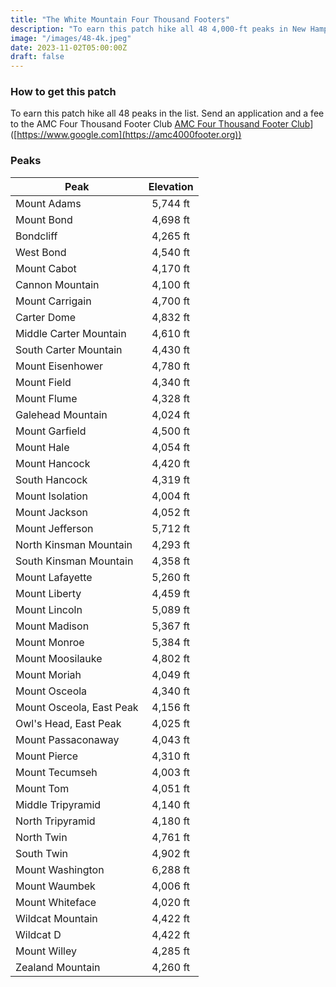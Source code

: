```yaml
---
title: "The White Mountain Four Thousand Footers"
description: "To earn this patch hike all 48 4,000-ft peaks in New Hampshire"
image: "/images/48-4k.jpeg"
date: 2023-11-02T05:00:00Z
draft: false
---
```

### How to get this patch
To earn this patch hike all 48 peaks in the list.
Send an application and a fee to the AMC Four Thousand Footer Club
[AMC Four Thousand Footer Club](https://amc4000footer.org)]([https://www.google.com](https://amc4000footer.org))
### Peaks
| Peak        |     Elevation      | 
| ------------- | :-----------: | 
| Mount Adams | 5,744 ft |
| Mount Bond     | 4,698 ft    |
| Bondcliff | 4,265 ft      |
| West Bond | 4,540 ft      |
| Mount Cabot | 4,170 ft      |
| Cannon Mountain | 4,100 ft      |
| Mount Carrigain | 4,700 ft      |
| Carter Dome | 4,832 ft      |
| Middle Carter Mountain | 4,610 ft      |
| South Carter Mountain | 4,430 ft      |
| Mount Eisenhower | 4,780 ft      |
| Mount Field | 4,340 ft      |
| Mount Flume | 4,328 ft      |
| Galehead Mountain | 4,024 ft      |
| Mount Garfield | 4,500 ft      |
| Mount Hale | 4,054 ft      |
| Mount Hancock | 4,420 ft      |
| South Hancock | 4,319 ft      |
| Mount Isolation | 4,004 ft      |
| Mount Jackson | 4,052 ft      |
| Mount Jefferson | 5,712 ft      |
| North Kinsman Mountain | 4,293 ft      |
| South Kinsman Mountain | 4,358 ft      |
| Mount Lafayette | 5,260 ft      |
| Mount Liberty | 4,459 ft      |
| Mount Lincoln | 5,089 ft      |
| Mount Madison | 5,367 ft      |
| Mount Monroe | 5,384 ft      |
| Mount Moosilauke | 4,802 ft      |
| Mount Moriah | 4,049 ft      |
| Mount Osceola | 4,340 ft      |
| Mount Osceola, East Peak | 4,156 ft      |
| Owl's Head, East Peak | 4,025 ft      |
| Mount Passaconaway | 4,043 ft      |
| Mount Pierce | 4,310 ft      |
| Mount Tecumseh | 4,003 ft      |
| Mount Tom | 4,051 ft      |
| Middle Tripyramid | 4,140 ft      |
| North Tripyramid | 4,180 ft      |
| North Twin | 4,761 ft      |
| South Twin | 4,902 ft      |
| Mount Washington | 6,288 ft      |
| Mount Waumbek | 4,006 ft      |
| Mount Whiteface | 4,020 ft      |
| Wildcat Mountain | 4,422 ft      |
| Wildcat D | 4,422 ft      |
| Mount Willey | 4,285 ft      |
| Zealand Mountain | 4,260 ft      |
